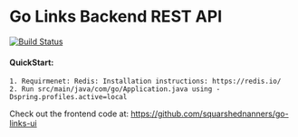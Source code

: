Go Links Backend REST API
===============

[![Build Status](https://travis-ci.org/squarshednanners/go-links-rest.svg?branch=master)](https://travis-ci.org/squarshednanners/go-links-rest)

#### QuickStart:
	1. Requirmenet: Redis: Installation instructions: https://redis.io/
	2. Run src/main/java/com/go/Application.java using -Dspring.profiles.active=local

Check out the frontend code at: https://github.com/squarshednanners/go-links-ui
